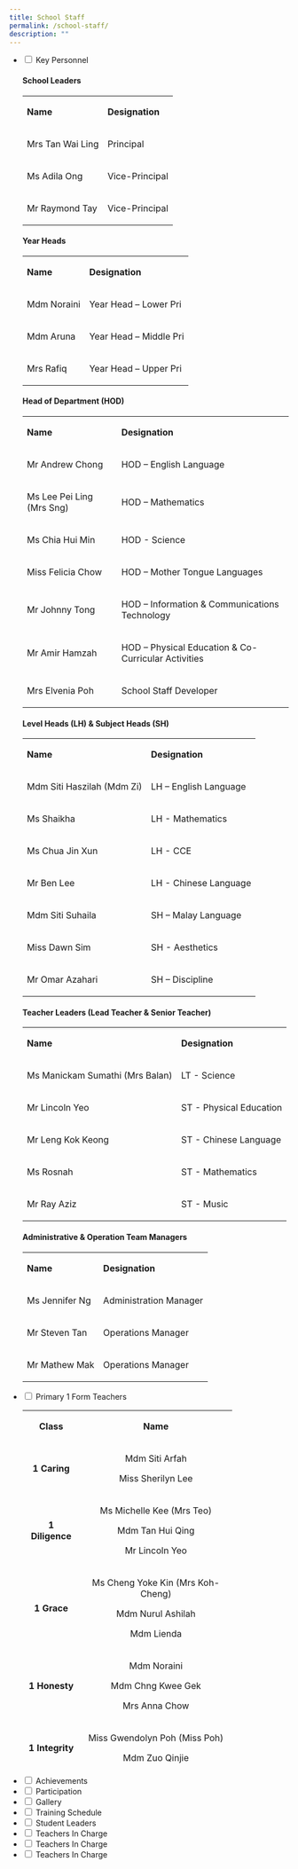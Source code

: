 ```yaml
---
title: School Staff
permalink: /school-staff/
description: ""
---
```

<ul class="jekyllcodex_accordion">
<li><input id="accordion1" type="checkbox" /> <label for="accordion1">Key Personnel</label>
<div>
<h4>School Leaders</h4>
<table>
<tbody>
<tr>
<td>
<p><strong>Name</strong></p>
</td>
<td>
<p><strong>Designation</strong></p>
</td>
</tr>
<tr>
<td>
<p>Mrs Tan Wai Ling</p>
</td>
<td>
<p>Principal</p>
</td>
</tr>
<tr>
<td>
<p>Ms Adila Ong</p>
</td>
<td>
<p>Vice-Principal</p>
</td>
</tr>
<tr>
<td>
<p>Mr Raymond Tay</p>
</td>
<td>
<p>Vice-Principal</p>
</td>
</tr>
</tbody>
</table>
<h4>Year Heads</h4>
<div>
<table>
<tbody>
<tr>
<td>
<p><strong>Name</strong></p>
</td>
<td>
<p><strong>Designation</strong></p>
</td>
</tr>
<tr>
<td>
<p>Mdm Noraini</p>
</td>
<td>
<p>Year Head &ndash; Lower Pri</p>
</td>
</tr>
<tr>
<td>
<p>Mdm Aruna</p>
</td>
<td>
<p>Year Head &ndash; Middle Pri</p>
</td>
</tr>
<tr>
<td>
<p>Mrs Rafiq</p>
</td>
<td>
<p>Year Head &ndash; Upper Pri</p>
</td>
</tr>
</tbody>
</table>
</div>
<h4>Head of Department (HOD)</h4>
<div>
<table>
<tbody>
<tr>
<td>
<p><strong>Name</strong></p>
</td>
<td>
<p><strong>Designation</strong></p>
</td>
</tr>
<tr>
<td>
<p>Mr Andrew Chong</p>
</td>
<td>
<p>HOD &ndash; English Language</p>
</td>
</tr>
<tr>
<td>
<p>Ms Lee Pei Ling (Mrs Sng)</p>
</td>
<td>
<p>HOD &ndash; Mathematics</p>
</td>
</tr>
<tr>
<td>
<p>Ms Chia Hui Min</p>
</td>
<td>
<p>HOD - Science</p>
</td>
</tr>
<tr>
<td>
<p>Miss Felicia Chow</p>
</td>
<td>
<p>HOD &ndash; Mother Tongue Languages</p>
</td>
</tr>
<tr>
<td>
<p>Mr&nbsp;Johnny Tong</p>
</td>
<td>
<p>HOD &ndash; Information &amp; Communications Technology</p>
</td>
</tr>
<tr>
<td>
<p>Mr Amir Hamzah</p>
</td>
<td>
<p>HOD&nbsp;&ndash; Physical Education &amp; Co-Curricular Activities</p>
</td>
</tr>
<tr>
<td>
<p>Mrs Elvenia Poh</p>
</td>
<td>
<p>School Staff Developer</p>
</td>
</tr>
</tbody>
</table>
</div>
<h4>Level Heads (LH) &amp; Subject Heads (SH)</h4>
<table>
<tbody>
<tr>
<td>
<p><strong>Name</strong></p>
</td>
<td>
<p><strong>Designation</strong></p>
</td>
</tr>
<tr>
<td>
<p>Mdm Siti Haszilah (Mdm Zi)</p>
</td>
<td>
<p>LH &ndash; English Language</p>
</td>
</tr>
<tr>
<td>
<p>Ms Shaikha</p>
</td>
<td>
<p>LH - Mathematics</p>
</td>
</tr>
<tr>
<td>
<p>Ms Chua Jin Xun</p>
</td>
<td>
<p>LH - CCE</p>
</td>
</tr>
<tr>
<td>
<p>Mr Ben Lee</p>
</td>
<td>
<p>LH - Chinese Language</p>
</td>
</tr>
<tr>
<td>
<p>Mdm Siti Suhaila</p>
</td>
<td>
<p>SH &ndash; Malay Language</p>
</td>
</tr>
<tr>
<td>
<p>Miss Dawn Sim</p>
</td>
<td>
<p>SH - Aesthetics</p>
</td>
</tr>
<tr>
<td>
<p>Mr Omar Azahari</p>
</td>
<td>
<p>SH &ndash; Discipline</p>
</td>
</tr>
</tbody>
</table>
<h4>Teacher Leaders (Lead Teacher &amp; Senior Teacher)</h4>
<table>
<tbody>
<tr>
<td>
<p><strong>Name</strong></p>
</td>
<td>
<p><strong>Designation</strong></p>
</td>
</tr>
<tr>
<td>
<p>Ms Manickam Sumathi (Mrs Balan)</p>
</td>
<td>
<p>LT - Science</p>
</td>
</tr>
<tr>
<td>
<p>Mr Lincoln Yeo</p>
</td>
<td>
<p>ST - Physical Education</p>
</td>
</tr>
<tr>
<td>
<p>Mr Leng Kok Keong</p>
</td>
<td>
<p>ST - Chinese Language</p>
</td>
</tr>
<tr>
<td>
<p>Ms Rosnah&nbsp;</p>
</td>
<td>
<p>ST - Mathematics</p>
</td>
</tr>
<tr>
<td>
<p>Mr Ray Aziz</p>
</td>
<td>
<p>ST - Music</p>
</td>
</tr>
</tbody>
</table>
<h4>Administrative &amp; Operation Team Managers</h4>
<table>
<tbody>
<tr>
<td>
<p><strong>Name</strong></p>
</td>
<td>
<p><strong>Designation</strong></p>
</td>
</tr>
<tr>
<td>
<p>Ms Jennifer Ng</p>
</td>
<td>
<p>Administration Manager</p>
</td>
</tr>
<tr>
<td>
<p>Mr Steven Tan</p>
</td>
<td>
<p>Operations Manager</p>
</td>
</tr>
<tr>
<td>
<p>Mr Mathew Mak</p>
</td>
<td>
<p>Operations Manager</p>
</td>
</tr>
</tbody>
</table>
</div>
</li>
<li><input id="accordion2" type="checkbox" /> <label for="accordion2">Primary 1 Form Teachers</label>
<div>
<table style="height: 642px;">
<tbody>
<tr style="height: 46px;">
<td style="height: 46px; width: 87.3125px; text-align: center;">
<p><strong>Class</strong></p>
</td>
<td style="height: 46px; width: 258.656px; text-align: center;">
<p><strong>Name</strong></p>
</td>
</tr>
<tr style="height: 78px;">
<td style="height: 78px; width: 87.3125px; text-align: center;">
<p><strong>1 Caring</strong></p>
</td>
<td style="height: 78px; width: 258.656px; text-align: center;">
<p>Mdm Siti Arfah</p>
<p>Miss Sherilyn Lee</p>
</td>
</tr>
<tr style="height: 110px;">
<td style="height: 110px; width: 87.3125px; text-align: center;">
<p><strong>1 Diligence</strong></p>
</td>
<td style="height: 110px; width: 258.656px; text-align: center;">
<p>Ms Michelle Kee (Mrs Teo)</p>
<p>Mdm Tan Hui Qing</p>
<p>Mr Lincoln Yeo</p>
</td>
</tr>
<tr style="height: 110px;">
<td style="height: 110px; width: 87.3125px; text-align: center;">
<p><strong>1 Grace</strong></p>
</td>
<td style="height: 110px; width: 258.656px; text-align: center;">
<p>Ms Cheng Yoke Kin (Mrs Koh-Cheng)</p>
<p>Mdm Nurul Ashilah</p>
<p>Mdm Lienda</p>
</td>
</tr>
<tr style="height: 110px;">
<td style="height: 110px; width: 87.3125px; text-align: center;">
<p><strong>1 Honesty</strong></p>
</td>
<td style="height: 110px; width: 258.656px; text-align: center;">
<p>Mdm&nbsp;Noraini</p>
<p>Mdm Chng Kwee Gek</p>
<p>Mrs Anna Chow</p>
</td>
</tr>
<tr style="height: 78px;">
<td style="height: 78px; width: 87.3125px; text-align: center;">
<p><strong>1 Integrity</strong></p>
</td>
<td style="height: 78px; width: 258.656px; text-align: center;">
<p>Miss Gwendolyn Poh (Miss Poh)</p>
<p>Mdm Zuo Qinjie</p>
</td>
</tr>
<tr style="height: 110px;">
<td style="height: 110px; width: 87.3125px; text-align: center;">
<p><strong>1 Joy</strong></p>
</td>
<td style="height: 110px; width: 258.656px; text-align: center;">
<p>Ms Amanda Yong (Mrs Seow)</p>
<p>Mr Osman&nbsp;</p>
<p>Ms Seet Swee Li</p>
</td>
</tr>
</tbody>
</table>
</div>
</li>
<li><input id="accordion3" type="checkbox" /> <label for="accordion3">Achievements</label>
<div>

</div>
</li>
<li><input id="accordion4" type="checkbox" /> <label for="accordion4">Participation</label>
<div>

</div>
</li>
<li><input id="accordion5" type="checkbox" /> <label for="accordion5">Gallery</label>
<div>

</div>
</li>
<li><input id="accordion6" type="checkbox" /> <label for="accordion6">Training Schedule</label>
<div>

</div>
</li>
<li><input id="accordion7" type="checkbox" /> <label for="accordion7">Student Leaders</label>
<div>

</div>
</li>
<li><input id="accordion8" type="checkbox" /> <label for="accordion8">Teachers In Charge</label>
<div>

</div>
</li>
</li>
<li><input id="accordion9" type="checkbox" /> <label for="accordion9">Teachers In Charge</label>
<div>

</div>
</li>
</li>
<li><input id="accordion10" type="checkbox" /> <label for="accordion10">Teachers In Charge</label>
<div>

</div>
</li>
</ul>